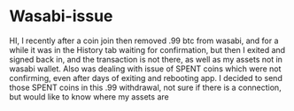 # Wasabi-issue
HI, I recently after a coin join then removed .99 btc from wasabi, and for a while it was in the History tab waiting for confirmation, but then I exited and signed back in, and the transaction is not there, as well as my assets not in wasabi wallet. Also was dealing with issue of SPENT coins which were not confirming, even after days of exiting and rebooting app. I decided to send those SPENT coins in this .99 withdrawal, not sure if there is a connection, but would like to know where my assets are
